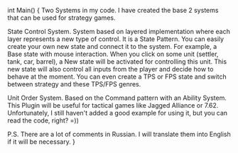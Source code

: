 int Main()
{
  Two Systems in my code.
    I have created the base 2 systems that can be used for strategy games.
    
  State Control System.
    System based on layered implementation where each layer represents a new type of control. It is a State Pattern. You can easily create your own new state and connect it to the system. For example, a Base state with mouse interaction. When you click on some unit (settler, tank, car, barrel), a New state will be activated for controlling this unit. This new state will also control all inputs from the player and decide how to behave at the moment. You can even create a TPS or FPS state and switch between strategy and these TPS/FPS genres.
    
  Unit Order System.
    Based on the Command pattern with an Ability System. This Plugin will be useful for tactical games like Jagged Alliance or 7.62. Unfortunately, I still haven't added a good example for using it, but you can read the code, right? =))
    
  P.S. There are a lot of comments in Russian. I will translate them into English if it will be necessary.
}
